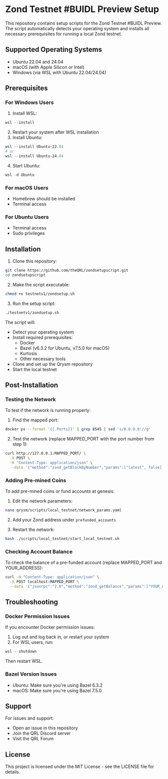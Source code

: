 # Zond Testnet #BUIDL Preview Setup

This repository contains setup scripts for the Zond Testnet #BUIDL Preview. The script automatically detects your operating system and installs all necessary prerequisites for running a local Zond testnet.

## Supported Operating Systems

- Ubuntu 22.04 and 24.04
- macOS (with Apple Silicon or Intel)
- Windows (via WSL with Ubuntu 22.04/24.04)

## Prerequisites

### For Windows Users
1. Install WSL:
```powershell
wsl --install
```
2. Restart your system after WSL installation
3. Install Ubuntu:
```powershell
wsl --install Ubuntu-22.04
# or
wsl --install Ubuntu-24.04
```
4. Start Ubuntu:
```powershell
wsl -d Ubuntu
```

### For macOS Users
- Homebrew should be installed
- Terminal access

### For Ubuntu Users
- Terminal access
- Sudo privileges

## Installation

1. Clone this repository:
```bash
git clone https://github.com/theQRL/zondsetupscript.git
cd zondsetupscript
```

2. Make the script executable:
```bash
chmod +x testnetv1/zondsetup.sh
```

3. Run the setup script:
```bash
./testnetv1/zondsetup.sh
```

The script will:
- Detect your operating system
- Install required prerequisites:
  - Docker
  - Bazel (v6.3.2 for Ubuntu, v7.5.0 for macOS)
  - Kurtosis
  - Other necessary tools
- Clone and set up the Qrysm repository
- Start the local testnet

## Post-Installation

### Testing the Network
To test if the network is running properly:

1. Find the mapped port:
```bash
docker ps --format '{{.Ports}}' | grep 8545 | sed 's/0.0.0.0://g'
```

2. Test the network (replace MAPPED_PORT with the port number from step 1):
```bash
curl http://127.0.0.1:MAPPED_PORT/ \
  -X POST \
  -H "Content-Type: application/json" \
  --data '{"method":"zond_getBlockByNumber","params":["latest", false],"id":1,"jsonrpc":"2.0"}' | jq -e
```

### Adding Pre-mined Coins
To add pre-mined coins or fund accounts at genesis:

1. Edit the network parameters:
```bash
nano qrysm/scripts/local_testnet/network_params.yaml
```

2. Add your Zond address under `prefunded_accounts`

3. Restart the network:
```bash
bash ./scripts/local_testnet/start_local_testnet.sh
```

### Checking Account Balance
To check the balance of a pre-funded account (replace MAPPED_PORT and YOUR_ADDRESS):
```bash
curl -H "Content-Type: application/json" \
  -X POST localhost:MAPPED_PORT \
  --data '{"jsonrpc":"2.0","method":"zond_getBalance","params":["YOUR_ADDRESS", "latest"],"id":1}'
```

## Troubleshooting

### Docker Permission Issues
If you encounter Docker permission issues:

1. Log out and log back in, or restart your system
2. For WSL users, run:
```powershell
wsl --shutdown
```
Then restart WSL.

### Bazel Version Issues
- Ubuntu: Make sure you're using Bazel 6.3.2
- macOS: Make sure you're using Bazel 7.5.0

## Support

For issues and support:
- Open an issue in this repository
- Join the QRL Discord server
- Visit the QRL Forum

## License

This project is licensed under the MIT License - see the LICENSE file for details.
